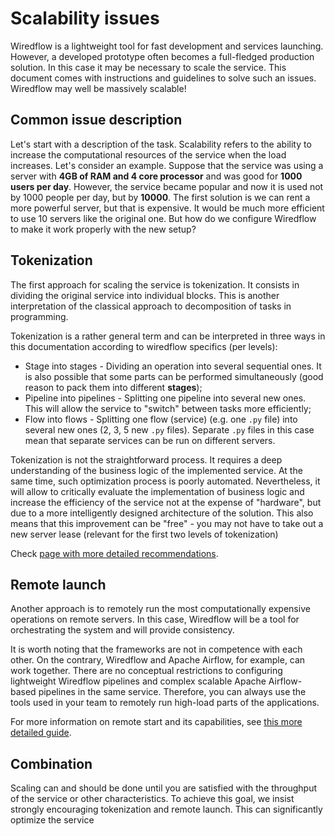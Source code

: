# Scalability issues

Wiredflow is a lightweight tool for fast development and services launching. 
However, a developed prototype often becomes a full-fledged 
production solution. In this case it may be necessary to scale the service. 
This document comes with instructions and guidelines to solve such an issues. 
Wiredflow may well be massively scalable!

## Common issue description

Let's start with a description of the task. Scalability refers to the 
ability to increase the computational resources of the service when the 
load increases. Let's consider an example. Suppose that the service was 
using a server with **4GB of RAM and 4 core processor** and was good for **1000 
users per day**. However, the service became popular and now it is used not by 
1000 people per day, but by **10000**. The first solution is we can rent a more 
powerful server, but that is expensive. It would be much more efficient to use 
10 servers like the original one. But how do we configure Wiredflow to make 
it work properly with the new setup?

## Tokenization
The first approach for scaling the service is tokenization. 
It consists in dividing the original service into individual blocks.
This is another interpretation of the classical approach to decomposition of tasks in programming.

Tokenization is a rather general term and can be interpreted in three ways in this documentation 
according to wiredflow specifics (per levels):
* Stage into stages - Dividing an operation into several sequential ones. It is also possible that some parts can be performed 
  simultaneously (good reason to pack them into different **stages**);
* Pipeline into pipelines - Splitting one pipeline into several new ones. This will allow the service to "switch" between tasks more efficiently; 
* Flow into flows - Splitting one flow (service) (e.g. one `.py` file) into several new ones (2, 3, 5 new `.py` files). Separate `.py` files in this case mean that 
  separate services can be run on different servers.

Tokenization is not the straightforward process. It requires a deep understanding of the business logic 
of the implemented service. At the same time, such optimization process is poorly automated. 
Nevertheless, it will allow to critically evaluate the implementation of business logic and 
increase the efficiency of the service not at the expense of "hardware", but due to a more 
intelligently designed architecture of the solution. This also means that this improvement can be 
"free" - you may not have to take out a new server lease (relevant for the first two levels of tokenization)

Check [page with more detailed recommendations](./scalability_tokenization.md). 

## Remote launch
Another approach is to remotely run the most computationally expensive operations on remote servers.
In this case, Wiredflow will be a tool for orchestrating the system and will provide consistency.

It is worth noting that the frameworks are not in competence with each other. 
On the contrary, Wiredflow and Apache Airflow, for example,
can work together. There are no conceptual restrictions to configuring
lightweight Wiredflow pipelines and complex scalable Apache 
Airflow-based pipelines in the same service. Therefore, you 
can always use the tools used in your team to remotely 
run high-load parts of the applications.

For more information on remote start and its capabilities, see [this more detailed guide](./scalability_remote.md).

## Combination 

Scaling can and should be done until you are satisfied with the throughput 
of the service or other characteristics. 
To achieve this goal, we insist strongly encouraging tokenization and remote
launch. This can significantly optimize the service 